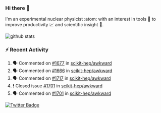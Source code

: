 ### Hi there 👋 

I'm an experimental nuclear physicist :atom: with an interest in tools :wrench: to improve productivity :chart_with_upwards_trend: and scientific insight :telescope:.

![github stats](https://github-readme-stats.vercel.app/api?username=agoose77&show_icons=true&hide_rank=true&hide_title=true&bg_color=30,e76445,904e95&text_color=efe3ec&icon_color=efe3ec)
<!--
**agoose77/agoose77** is a ✨ _special_ ✨ repository because its `README.md` (this file) appears on your GitHub profile.

Here are some ideas to get you started:

- 🔭 I’m currently working on ...
- 🌱 I’m currently learning ...
- 👯 I’m looking to collaborate on ...
- 🤔 I’m looking for help with ...
- 💬 Ask me about ...
- 📫 How to reach me: ...
- 😄 Pronouns: ...
- ⚡ Fun fact: ...
-->

### :zap: Recent Activity
<!--START_SECTION:activity-->
1. 🗣 Commented on [#1677](https://github.com/scikit-hep/awkward/issues/1677) in [scikit-hep/awkward](https://github.com/scikit-hep/awkward)
2. 🗣 Commented on [#1666](https://github.com/scikit-hep/awkward/issues/1666) in [scikit-hep/awkward](https://github.com/scikit-hep/awkward)
3. 🗣 Commented on [#1717](https://github.com/scikit-hep/awkward/issues/1717) in [scikit-hep/awkward](https://github.com/scikit-hep/awkward)
4. ❗️ Closed issue [#1701](https://github.com/scikit-hep/awkward/issues/1701) in [scikit-hep/awkward](https://github.com/scikit-hep/awkward)
5. 🗣 Commented on [#1701](https://github.com/scikit-hep/awkward/issues/1701) in [scikit-hep/awkward](https://github.com/scikit-hep/awkward)
<!--END_SECTION:activity-->


[![Twitter Badge](https://img.shields.io/twitter/follow/agoose77?style=flat-square&logo=Twitter&logoColor=white&color=cornflowerblue)](https://twitter.com/agoose77)
